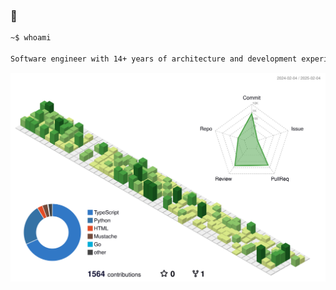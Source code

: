 ### 👋

```bash
~$ whoami

Software engineer with 14+ years of architecture and development experience.
```

![](./profile-3d-contrib/profile-green-animate.svg)
